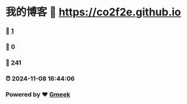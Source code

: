 # 我的博客 :link: https://co2f2e.github.io 
### :page_facing_up: [1](https://co2f2e.github.io/tag.html) 
### :speech_balloon: 0 
### :hibiscus: 241 
### :alarm_clock: 2024-11-08 16:44:06 
### Powered by :heart: [Gmeek](https://github.com/Meekdai/Gmeek)
